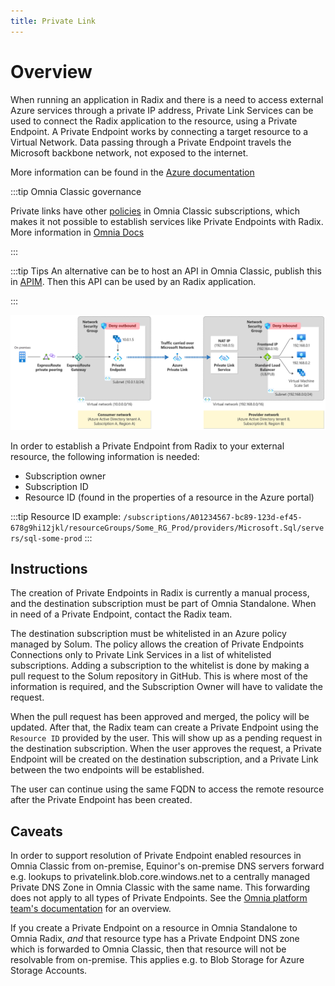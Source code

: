 ```yaml
---
title: Private Link
---
```


# Overview

When running an application in Radix and there is a need to access external Azure services through a private IP address, Private Link Services can be used to connect the Radix application to the resource, using a Private Endpoint. A Private Endpoint works by connecting a target resource to a Virtual Network. Data passing through a Private Endpoint travels the Microsoft backbone network, not exposed to the internet. 

More information can be found in the [Azure documentation](https://learn.microsoft.com/en-us/azure/private-link/private-link-service-overview)

:::tip Omnia Classic governance

Private links have other [policies](https://docs.omnia.equinor.com/governance/security/components/v4/vnet-private-link/#introduction) in Omnia Classic subscriptions, which makes it not possible to establish services like Private Endpoints with Radix. More information in [Omnia Docs](https://docs.omnia.equinor.com/products/classic/PrivateEndpoints-documentation-for-AppTeams/)

:::

:::tip Tips
An alternative can be to host an API in Omnia Classic, publish this in [APIM](https://api.equinor.com/). Then this API can be used by an Radix application.

:::

![Illustration](private-link-service-workflow-expanded.png)

In order to establish a Private Endpoint from Radix to your external resource, the following information is needed:

- Subscription owner
- Subscription ID
- Resource ID (found in the properties of a resource in the Azure portal)

:::tip
Resource ID example: `/subscriptions/A01234567-bc89-123d-ef45-678g9hi12jkl/resourceGroups/Some_RG_Prod/providers/Microsoft.Sql/servers/sql-some-prod`
:::

## Instructions

The creation of Private Endpoints in Radix is currently a manual process, and the destination subscription must be part of Omnia Standalone. When in need of a Private Endpoint, contact the Radix team.

The destination subscription must be whitelisted in an Azure policy managed by Solum. The policy allows the creation of Private Endpoints Connections only to Private Link Services in a list of whitelisted subscriptions.
Adding a subscription to the whitelist is done by making a pull request to the Solum repository in GitHub. This is where most of the information is required, and the Subscription Owner will have to validate the request.

When the pull request has been approved and merged, the policy will be updated. After that, the Radix team can create a Private Endpoint using the `Resource ID` provided by the user. This will show up as a pending request in the destination subscription. When the user approves the request, a Private Endpoint will be created on the destination subscription, and a Private Link between the two endpoints will be established.

The user can continue using the same FQDN to access the remote resource after the Private Endpoint has been created.

## Caveats

In order to support resolution of Private Endpoint enabled resources in Omnia Classic from on-premise, Equinor's on-premise DNS servers forward e.g. lookups to privatelink.blob.core.windows.net to a centrally managed Private DNS Zone in Omnia Classic with the same name. This forwarding does not apply to all types of Private Endpoints. See the [Omnia platform team's documentation](https://docs.omnia.equinor.com/products/classic/PrivateEndpoints-documentation-for-AppTeams/#omnia-classic-private-endpoint-implementation) for an overview.

If you create a Private Endpoint on a resource in Omnia Standalone to Omnia Radix, *and* that resource type has a Private Endpoint DNS zone which is forwarded to Omnia Classic, then that resource will not be resolvable from on-premise. This applies e.g. to Blob Storage for Azure Storage Accounts.